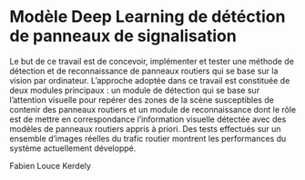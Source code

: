 # Modèle Deep Learning de détéction de panneaux de signalisation 


Le but de ce travail est de concevoir, implémenter et tester une méthode de
détection et de reconnaissance de panneaux routiers qui se base sur la vision par
ordinateur. L’approche adoptée dans ce travail est constituée de deux modules
principaux : un module de détection qui se base sur l’attention visuelle pour repérer
des zones de la scène susceptibles de contenir des panneaux routiers et un module de
reconnaissance dont le rôle est de mettre en correspondance l’information visuelle
détectée avec des modèles de panneaux routiers appris à priori. Des tests effectués
sur un ensemble d’images réelles du trafic routier montrent les performances du
système actuellement développé.

Fabien Louce Kerdely
